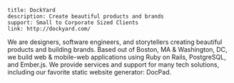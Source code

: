 ```
title: DockYard
description: Create beautiful products and brands
support: Small to Corporate Sized Clients
link: http://dockyard.com/
```

We are designers, software engineers, and storytellers creating beautiful products and building brands. Based out of Boston, MA & Washington, DC, we build web & mobile-web applications using Ruby on Rails, PostgreSQL, and Ember.js. We provide services and support for many tech solutions, including our favorite static website generator: DocPad.
